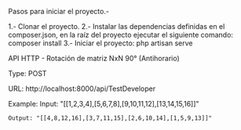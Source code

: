 Pasos para iniciar el proyecto.-

1.- Clonar el proyecto.
2.- Instalar las dependencias definidas en el composer.json, en la raíz del proyecto ejecutar el siguiente comando:
	composer install
3.- Iniciar el proyecto:
	php artisan serve


API HTTP - Rotación de matriz NxN 90° (Antihorario)

Type: POST

URL: http://localhost:8000/api/TestDeveloper

Example:
	Input: "[[1,2,3,4],[5,6,7,8],[9,10,11,12],[13,14,15,16]]"

	Output: "[[4,8,12,16],[3,7,11,15],[2,6,10,14],[1,5,9,13]]"
